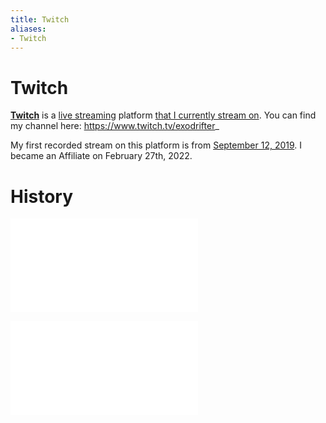 ```yaml
---
title: Twitch
aliases:
- Twitch
---
```


# Twitch

**[Twitch](https://www.twitch.tv/)** is a [live streaming](live-streaming.md) platform [that I currently stream on](live-streaming-history.md). You can find my channel here: https://www.twitch.tv/exodrifter_

My first recorded stream on this platform is from [September 12, 2019](https://vods.exodrifter.space/2019/09/12/0030). I became an Affiliate on February 27th, 2022.

# History

![20230601_0217](../entries/20230601_0217.md)

![20230601_0220](../entries/20230601_0220.md)
